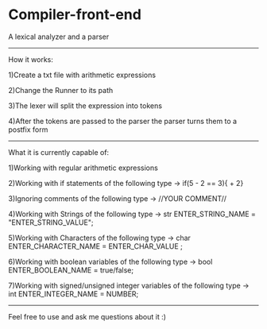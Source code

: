 # Compiler-front-end
A lexical analyzer and a parser

-------------------------------------------------

How it works:

1)Create a txt file with arithmetic expressions

2)Change the Runner to its path

3)The lexer will split the expression into tokens

4)After the tokens are passed to the parser the parser turns them to a postfix form

-------------------------------------------------

What it is currently capable of:

1)Working with regular arithmetic expressions

2)Working with if statements of the following type -> if(5 - 2 == 3){ + 2}

3)Ignoring comments of the following type -> //YOUR COMMENT//

4)Working with Strings of the following type -> str ENTER_STRING_NAME = "ENTER_STRING_VALUE";

5)Working with Characters of the following type -> char ENTER_CHARACTER_NAME = ENTER_CHAR_VALUE ;

6)Working with boolean variables of the following type -> bool ENTER_BOOLEAN_NAME = true/false;

7)Working with signed/unsigned integer variables of the following type -> int ENTER_INTEGER_NAME = NUMBER;

-------------------------------------------------

Feel free to use and ask me questions about it :)
